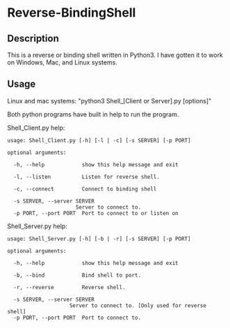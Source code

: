 # Reverse-BindingShell

## Description
This is a reverse or binding shell written in Python3. I have gotten it to work on Windows, Mac, and Linux systems. 

## Usage
Linux and mac systems:
"python3 Shell_[Client or Server].py [options]"

Both python programs have built in help to run the program. 

Shell_Client.py help:

	usage: Shell_Client.py [-h] [-l | -c] [-s SERVER] [-p PORT]

	optional arguments:

	  -h, --help            show this help message and exit

      -l, --listen          Listen for reverse shell.

	  -c, --connect         Connect to binding shell

	  -s SERVER, --server SERVER
                          Server to connect to.
	  -p PORT, --port PORT  Port to connect to or listen on


Shell_Server.py help:

	usage: Shell_Server.py [-h] [-b | -r] [-s SERVER] [-p PORT]

	optional arguments:

	  -h, --help            show this help message and exit
	
	  -b, --bind            Bind shell to port.
	
	  -r, --reverse         Reverse shell.
	
	  -s SERVER, --server SERVER
						Server to connect to. [Only used for reverse shell]
	  -p PORT, --port PORT  Port to connect to.
